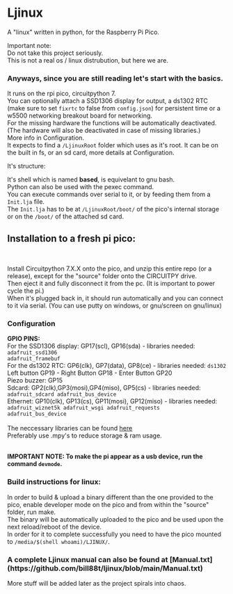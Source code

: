 # Ljinux
A "linux" written in python, for the Raspberry Pi Pico.<br />

Important note:<br />
Do not take this project seriously.<br />
This is not a real os / linux distrubution, but here we are.<br />

<h3>Anyways, since you are still reading let's start with the basics.</h3>
It runs on the rpi pico, circuitpython 7.<br />
You can optionally attach a SSD1306 display for output, a ds1302 RTC (make sure to set <code>fixrtc</code> to false from <code>config.json</code>) for persistent time or a w5500 networking breakout board for networking.<br />
For the missing hardware the functions will be automatically deactivated. (The hardware will also be deactivated in case of missing libraries.)<br />
More info in Configuration.<br />
It expects to find a <code>/LjinuxRoot</code> folder which uses as it's root. It can be on the built in fs, or an sd card, more details at Configuration.<br />

It's structure:<br />

It's shell which is named <b>based</b>, is equivelant to gnu bash.<br />Python can also be used with the pexec command.<br />
You can execute commands over serial to it, or by feeding them from a <code>Init.lja</code> file.<br />
The <code>Init.lja</code> has to be at <code>/LjinuxRoot/boot/</code> of the pico's internal storage or on the <code>/boot/</code> of the attached sd card.<br />

<h2>Installation to a fresh pi pico:</h2><br />

Install Circuitpython 7.X.X onto the pico, and unzip this entire repo (or a release), except for the "source" folder onto the CIRCUITPY drive.<br />
Then eject it and fully disconnect it from the pc. (It is important to power cycle the pi.)<br />
When it's plugged back in, it should run automatically and you can connect to it via serial. (You can use putty on windows, or gnu/screen on gnu/linux)

<h3>Configuration</h3>

<b>GPIO PINS:</b><br />
For the SSD1306 display: GP17(scl), GP16(sda) - libraries needed: <code>adafruit_ssd1306 adafruit_framebuf</code><br />
For the ds1302 RTC: GP6(clk), GP7(data), GP8(ce) - libraries needed: <code>ds1302</code><br />
Left button GP19 - Right Button GP18 - Enter Button GP20<br />
Piezo buzzer: GP15<br />
Sdcard: GP2(clk),GP3(mosi),GP4(miso), GP5(cs) - libraries needed: <code>adafruit_sdcard adafruit_bus_device</code><br />
Ethernet: GP10(clk), GP13(cs), GP11(mosi), GP12(miso) - libraries needed: <code>adafruit_wiznet5k adafruit_wsgi adafruit_requests adafruit_bus_device</code><br /><br />
The neccessary libraries can be found [here](https://github.com/adafruit/Adafruit_CircuitPython_Bundle/releases)<br />
Preferably use .mpy's to reduce storage & ram usage.<br /><br />

<b>IMPORTANT NOTE: To make the pi appear as a usb device, run the command <code>devmode</code>.</b><br />

<h3>Build instructions for linux:</h3>

In order to build & upload a binary different than the one provided to the pico, enable developer mode on the pico and from within the "source" folder, run make.<br />
The binary will be automatically uploaded to the pico and be used upon the next reload/reboot of the device.<br />
In order for it to complete successfully you need to have the pico mounted to <code>/media/$(shell whoami)/LJINUX/</code>.

<h3>A complete Ljinux manual can also be found at [Manual.txt](https://github.com/bill88t/ljinux/blob/main/Manual.txt)</h3>

More stuff will be added later as the project spirals into chaos.<br />
